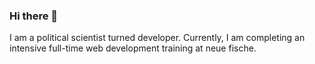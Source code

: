 ### Hi there 👋

<!--
**alinawinter/alinawinter** is a ✨ _special_ ✨ repository because its `README.md` (this file) appears on your GitHub profile.

Here are some ideas to get you started:

- 🔭 I’m currently working on ...
- 🌱 I’m currently learning ...
- 👯 I’m looking to collaborate on ...
- 🤔 I’m looking for help with ...
- 💬 Ask me about ...
- 📫 How to reach me: ...
- 😄 Pronouns: ...
- ⚡ Fun fact: ...

an interesting text / description about yourself,
a link to a picture / gif,
a list or table.

 good commit message is an art form in itself. Try to stick to the following rules:

Be short and descriptive
Always use english
The first word should be a verb: "add", "fix", "remove", etc.
Use imperative and present tense: "add shop page" instead of "added shop page"
Do not end your commit message with a period
When in doubt, describe why you did something instead of how: "fix typo" instead of "replaced the letter a with an e in the second word"


-->

I am a political scientist turned developer. Currently, I am completing an intensive full-time web development training at neue fische.



